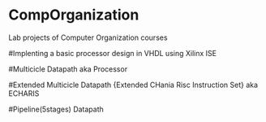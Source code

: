 # CompOrganization
Lab projects of Computer Organization courses


#Implenting a basic processor design in VHDL using Xilinx ISE 



#Multicicle Datapath aka Processor


#Extended Multicicle Datapath {Extended CHania Risc Instruction Set} aka ECHARIS


#Pipeline(5stages) Datapath
